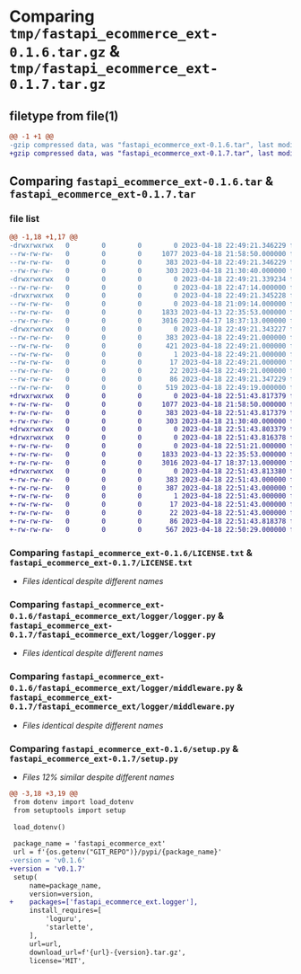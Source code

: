 # Comparing `tmp/fastapi_ecommerce_ext-0.1.6.tar.gz` & `tmp/fastapi_ecommerce_ext-0.1.7.tar.gz`

## filetype from file(1)

```diff
@@ -1 +1 @@
-gzip compressed data, was "fastapi_ecommerce_ext-0.1.6.tar", last modified: Tue Apr 18 22:49:21 2023, max compression
+gzip compressed data, was "fastapi_ecommerce_ext-0.1.7.tar", last modified: Tue Apr 18 22:51:43 2023, max compression
```

## Comparing `fastapi_ecommerce_ext-0.1.6.tar` & `fastapi_ecommerce_ext-0.1.7.tar`

### file list

```diff
@@ -1,18 +1,17 @@
-drwxrwxrwx   0        0        0        0 2023-04-18 22:49:21.346229 fastapi_ecommerce_ext-0.1.6/
--rw-rw-rw-   0        0        0     1077 2023-04-18 21:58:50.000000 fastapi_ecommerce_ext-0.1.6/LICENSE.txt
--rw-rw-rw-   0        0        0      383 2023-04-18 22:49:21.346229 fastapi_ecommerce_ext-0.1.6/PKG-INFO
--rw-rw-rw-   0        0        0      303 2023-04-18 21:30:40.000000 fastapi_ecommerce_ext-0.1.6/README.md
-drwxrwxrwx   0        0        0        0 2023-04-18 22:49:21.339234 fastapi_ecommerce_ext-0.1.6/fastapi_ecommerce_ext/
--rw-rw-rw-   0        0        0        0 2023-04-18 22:47:14.000000 fastapi_ecommerce_ext-0.1.6/fastapi_ecommerce_ext/__init__.py
-drwxrwxrwx   0        0        0        0 2023-04-18 22:49:21.345228 fastapi_ecommerce_ext-0.1.6/fastapi_ecommerce_ext/logger/
--rw-rw-rw-   0        0        0        0 2023-04-18 21:09:14.000000 fastapi_ecommerce_ext-0.1.6/fastapi_ecommerce_ext/logger/__init__.py
--rw-rw-rw-   0        0        0     1833 2023-04-13 22:35:53.000000 fastapi_ecommerce_ext-0.1.6/fastapi_ecommerce_ext/logger/logger.py
--rw-rw-rw-   0        0        0     3016 2023-04-17 18:37:13.000000 fastapi_ecommerce_ext-0.1.6/fastapi_ecommerce_ext/logger/middleware.py
-drwxrwxrwx   0        0        0        0 2023-04-18 22:49:21.343227 fastapi_ecommerce_ext-0.1.6/fastapi_ecommerce_ext.egg-info/
--rw-rw-rw-   0        0        0      383 2023-04-18 22:49:21.000000 fastapi_ecommerce_ext-0.1.6/fastapi_ecommerce_ext.egg-info/PKG-INFO
--rw-rw-rw-   0        0        0      421 2023-04-18 22:49:21.000000 fastapi_ecommerce_ext-0.1.6/fastapi_ecommerce_ext.egg-info/SOURCES.txt
--rw-rw-rw-   0        0        0        1 2023-04-18 22:49:21.000000 fastapi_ecommerce_ext-0.1.6/fastapi_ecommerce_ext.egg-info/dependency_links.txt
--rw-rw-rw-   0        0        0       17 2023-04-18 22:49:21.000000 fastapi_ecommerce_ext-0.1.6/fastapi_ecommerce_ext.egg-info/requires.txt
--rw-rw-rw-   0        0        0       22 2023-04-18 22:49:21.000000 fastapi_ecommerce_ext-0.1.6/fastapi_ecommerce_ext.egg-info/top_level.txt
--rw-rw-rw-   0        0        0       86 2023-04-18 22:49:21.347229 fastapi_ecommerce_ext-0.1.6/setup.cfg
--rw-rw-rw-   0        0        0      519 2023-04-18 22:49:19.000000 fastapi_ecommerce_ext-0.1.6/setup.py
+drwxrwxrwx   0        0        0        0 2023-04-18 22:51:43.817379 fastapi_ecommerce_ext-0.1.7/
+-rw-rw-rw-   0        0        0     1077 2023-04-18 21:58:50.000000 fastapi_ecommerce_ext-0.1.7/LICENSE.txt
+-rw-rw-rw-   0        0        0      383 2023-04-18 22:51:43.817379 fastapi_ecommerce_ext-0.1.7/PKG-INFO
+-rw-rw-rw-   0        0        0      303 2023-04-18 21:30:40.000000 fastapi_ecommerce_ext-0.1.7/README.md
+drwxrwxrwx   0        0        0        0 2023-04-18 22:51:43.803379 fastapi_ecommerce_ext-0.1.7/fastapi_ecommerce_ext/
+drwxrwxrwx   0        0        0        0 2023-04-18 22:51:43.816378 fastapi_ecommerce_ext-0.1.7/fastapi_ecommerce_ext/logger/
+-rw-rw-rw-   0        0        0        0 2023-04-18 22:51:21.000000 fastapi_ecommerce_ext-0.1.7/fastapi_ecommerce_ext/logger/__init__.py
+-rw-rw-rw-   0        0        0     1833 2023-04-13 22:35:53.000000 fastapi_ecommerce_ext-0.1.7/fastapi_ecommerce_ext/logger/logger.py
+-rw-rw-rw-   0        0        0     3016 2023-04-17 18:37:13.000000 fastapi_ecommerce_ext-0.1.7/fastapi_ecommerce_ext/logger/middleware.py
+drwxrwxrwx   0        0        0        0 2023-04-18 22:51:43.813380 fastapi_ecommerce_ext-0.1.7/fastapi_ecommerce_ext.egg-info/
+-rw-rw-rw-   0        0        0      383 2023-04-18 22:51:43.000000 fastapi_ecommerce_ext-0.1.7/fastapi_ecommerce_ext.egg-info/PKG-INFO
+-rw-rw-rw-   0        0        0      387 2023-04-18 22:51:43.000000 fastapi_ecommerce_ext-0.1.7/fastapi_ecommerce_ext.egg-info/SOURCES.txt
+-rw-rw-rw-   0        0        0        1 2023-04-18 22:51:43.000000 fastapi_ecommerce_ext-0.1.7/fastapi_ecommerce_ext.egg-info/dependency_links.txt
+-rw-rw-rw-   0        0        0       17 2023-04-18 22:51:43.000000 fastapi_ecommerce_ext-0.1.7/fastapi_ecommerce_ext.egg-info/requires.txt
+-rw-rw-rw-   0        0        0       22 2023-04-18 22:51:43.000000 fastapi_ecommerce_ext-0.1.7/fastapi_ecommerce_ext.egg-info/top_level.txt
+-rw-rw-rw-   0        0        0       86 2023-04-18 22:51:43.818378 fastapi_ecommerce_ext-0.1.7/setup.cfg
+-rw-rw-rw-   0        0        0      567 2023-04-18 22:50:29.000000 fastapi_ecommerce_ext-0.1.7/setup.py
```

### Comparing `fastapi_ecommerce_ext-0.1.6/LICENSE.txt` & `fastapi_ecommerce_ext-0.1.7/LICENSE.txt`

 * *Files identical despite different names*

### Comparing `fastapi_ecommerce_ext-0.1.6/fastapi_ecommerce_ext/logger/logger.py` & `fastapi_ecommerce_ext-0.1.7/fastapi_ecommerce_ext/logger/logger.py`

 * *Files identical despite different names*

### Comparing `fastapi_ecommerce_ext-0.1.6/fastapi_ecommerce_ext/logger/middleware.py` & `fastapi_ecommerce_ext-0.1.7/fastapi_ecommerce_ext/logger/middleware.py`

 * *Files identical despite different names*

### Comparing `fastapi_ecommerce_ext-0.1.6/setup.py` & `fastapi_ecommerce_ext-0.1.7/setup.py`

 * *Files 12% similar despite different names*

```diff
@@ -3,18 +3,19 @@
 from dotenv import load_dotenv
 from setuptools import setup
 
 load_dotenv()
 
 package_name = 'fastapi_ecommerce_ext'
 url = f'{os.getenv("GIT_REPO")}/pypi/{package_name}'
-version = 'v0.1.6'
+version = 'v0.1.7'
 setup(
     name=package_name,
     version=version,
+    packages=['fastapi_ecommerce_ext.logger'],
     install_requires=[
         'loguru',
         'starlette',
     ],
     url=url,
     download_url=f'{url}-{version}.tar.gz',
     license='MIT',
```


